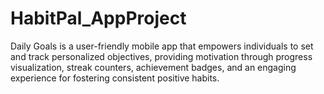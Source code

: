 # HabitPal_AppProject
Daily Goals is a user-friendly mobile app that empowers individuals to set and track personalized objectives, providing motivation through progress visualization, streak counters, achievement badges, and an engaging experience for fostering consistent positive habits.
